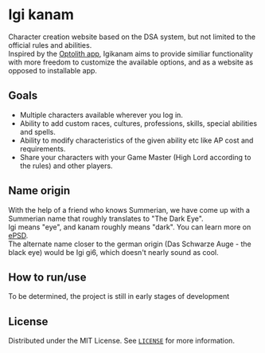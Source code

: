 # Igi kanam

Character creation website based on the DSA system, but not limited to the official rules and abilities.\
Inspired by the [Optolith app](https://optolith.app/en), Igikanam aims to provide similiar functionality with more freedom to customize the available options, and as a website as opposed to installable app.

## Goals

- Multiple characters available wherever you log in.
- Ability to add custom races, cultures, professions, skills, special abilities and spells.
- Ability to modify characteristics of the given ability etc like AP cost and requirements.
- Share your characters with your Game Master (High Lord according to the rules) and other players.

## Name origin

With the help of a friend who knows Summerian, we have come up with a Summerian name that roughly translates to "The Dark Eye".\
Igi means "eye", and kanam roughly means "dark". You can learn more on [ePSD](http://psd.museum.upenn.edu/nepsd-frame.html).\
The alternate name closer to the german origin (Das Schwarze Auge - the black eye) would be Igi gi6, which doesn't nearly sound as cool.

## How to run/use

To be determined, the project is still in early stages of development

## License

Distributed under the MIT License. See [`LICENSE`](./LICENSE) for more information.
